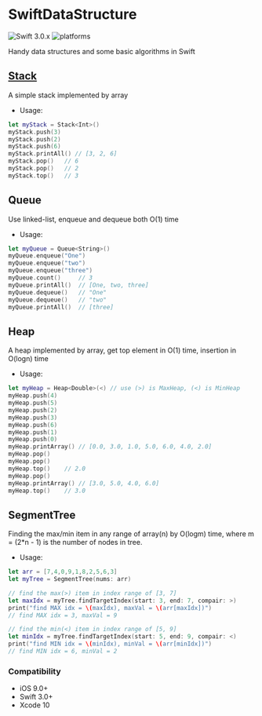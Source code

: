 # SwiftDataStructure
![Swift 3.0.x](https://img.shields.io/badge/Swift-3.0.x-orange.svg) 
![platforms](https://img.shields.io/badge/platforms-iOS-lightgrey.svg)

Handy data structures and some basic algorithms in Swift

## [Stack](https://docs.swift.org/swift-book/LanguageGuide/Generics.html#ID184)
A simple stack implemented by array
* Usage:
~~~swift
let myStack = Stack<Int>()
myStack.push(3)
myStack.push(2)
myStack.push(6)
myStack.printAll() // [3, 2, 6]
myStack.pop()   // 6
myStack.pop()   // 2
myStack.top()   // 3
~~~

## Queue
Use linked-list, enqueue and dequeue both O(1) time
* Usage:
~~~swift
let myQueue = Queue<String>()
myQueue.enqueue("One")
myQueue.enqueue("two")
myQueue.enqueue("three")
myQueue.count()     // 3
myQueue.printAll()  // [One, two, three]
myQueue.dequeue()   // "One"
myQueue.dequeue()   // "two"
myQueue.printAll()  // [three]
~~~

## Heap
A heap implemented by array, get top element in O(1) time, insertion in O(logn) time
* Usage:
~~~swift
let myHeap = Heap<Double>(<) // use (>) is MaxHeap, (<) is MinHeap
myHeap.push(4)
myHeap.push(5)
myHeap.push(2)
myHeap.push(3)
myHeap.push(6)
myHeap.push(1)
myHeap.push(0)
myHeap.printArray() // [0.0, 3.0, 1.0, 5.0, 6.0, 4.0, 2.0]
myHeap.pop()
myHeap.pop()
myHeap.top()	// 2.0
myHeap.pop()
myHeap.printArray() // [3.0, 5.0, 4.0, 6.0]
myHeap.top()	// 3.0
~~~

## SegmentTree
Finding the max/min item in any range of array(n) by O(logm) time, where m = (2*n - 1) is the number of nodes in tree.
* Usage:
~~~swift
let arr = [7,4,0,9,1,8,2,5,6,3]
let myTree = SegmentTree(nums: arr)

// find the max(>) item in index range of [3, 7]
let maxIdx = myTree.findTargetIndex(start: 3, end: 7, compair: >)
print("find MAX idx = \(maxIdx), maxVal = \(arr[maxIdx])")
// find MAX idx = 3, maxVal = 9

// find the min(<) item in index range of [5, 9]
let minIdx = myTree.findTargetIndex(start: 5, end: 9, compair: <)
print("find MIN idx = \(minIdx), minVal = \(arr[minIdx])")
// find MIN idx = 6, minVal = 2
~~~


### Compatibility
- iOS 9.0+
- Swift 3.0+
- Xcode 10
